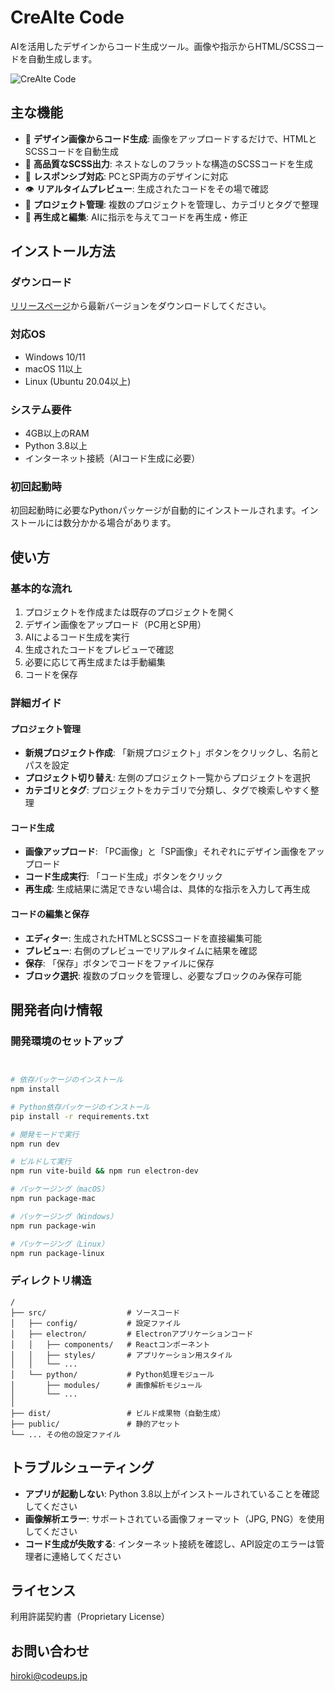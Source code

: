 # CreAIte Code

AIを活用したデザインからコード生成ツール。画像や指示からHTML/SCSSコードを自動生成します。

![CreAIte Code](public/banner.png)

## 主な機能

- 📸 **デザイン画像からコード生成**: 画像をアップロードするだけで、HTMLとSCSSコードを自動生成
- 🎨 **高品質なSCSS出力**: ネストなしのフラットな構造のSCSSコードを生成
- 📱 **レスポンシブ対応**: PCとSP両方のデザインに対応
- 👁️ **リアルタイムプレビュー**: 生成されたコードをその場で確認
- 💾 **プロジェクト管理**: 複数のプロジェクトを管理し、カテゴリとタグで整理
- 🔄 **再生成と編集**: AIに指示を与えてコードを再生成・修正

## インストール方法

### ダウンロード

[リリースページ](https://github.com/yourusername/creait-code/releases)から最新バージョンをダウンロードしてください。

### 対応OS

- Windows 10/11
- macOS 11以上
- Linux (Ubuntu 20.04以上)

### システム要件

- 4GB以上のRAM
- Python 3.8以上
- インターネット接続（AIコード生成に必要）

### 初回起動時

初回起動時に必要なPythonパッケージが自動的にインストールされます。インストールには数分かかる場合があります。

## 使い方

### 基本的な流れ

1. プロジェクトを作成または既存のプロジェクトを開く
2. デザイン画像をアップロード（PC用とSP用）
3. AIによるコード生成を実行
4. 生成されたコードをプレビューで確認
5. 必要に応じて再生成または手動編集
6. コードを保存

### 詳細ガイド

#### プロジェクト管理

- **新規プロジェクト作成**: 「新規プロジェクト」ボタンをクリックし、名前とパスを設定
- **プロジェクト切り替え**: 左側のプロジェクト一覧からプロジェクトを選択
- **カテゴリとタグ**: プロジェクトをカテゴリで分類し、タグで検索しやすく整理

#### コード生成

- **画像アップロード**: 「PC画像」と「SP画像」それぞれにデザイン画像をアップロード
- **コード生成実行**: 「コード生成」ボタンをクリック
- **再生成**: 生成結果に満足できない場合は、具体的な指示を入力して再生成

#### コードの編集と保存

- **エディター**: 生成されたHTMLとSCSSコードを直接編集可能
- **プレビュー**: 右側のプレビューでリアルタイムに結果を確認
- **保存**: 「保存」ボタンでコードをファイルに保存
- **ブロック選択**: 複数のブロックを管理し、必要なブロックのみ保存可能

## 開発者向け情報

### 開発環境のセットアップ

```bash


# 依存パッケージのインストール
npm install

# Python依存パッケージのインストール
pip install -r requirements.txt

# 開発モードで実行
npm run dev

# ビルドして実行
npm run vite-build && npm run electron-dev

# パッケージング（macOS）
npm run package-mac

# パッケージング（Windows）
npm run package-win

# パッケージング（Linux）
npm run package-linux
```

### ディレクトリ構造

```
/
├── src/                  # ソースコード
│   ├── config/           # 設定ファイル
│   ├── electron/         # Electronアプリケーションコード
│   │   ├── components/   # Reactコンポーネント
│   │   ├── styles/       # アプリケーション用スタイル
│   │   └── ...
│   └── python/           # Python処理モジュール
│       ├── modules/      # 画像解析モジュール
│       └── ...
│
├── dist/                 # ビルド成果物（自動生成）
├── public/               # 静的アセット
└── ... その他の設定ファイル
```

## トラブルシューティング

- **アプリが起動しない**: Python 3.8以上がインストールされていることを確認してください
- **画像解析エラー**: サポートされている画像フォーマット（JPG, PNG）を使用してください
- **コード生成が失敗する**: インターネット接続を確認し、API設定のエラーは管理者に連絡してください

## ライセンス
利用許諾契約書（Proprietary License）

## お問い合わせ
hiroki@codeups.jp
